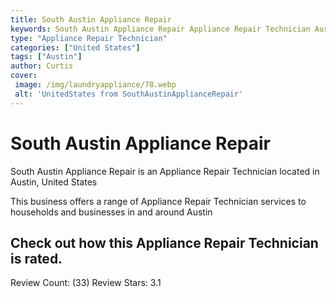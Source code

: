 ```yaml
---
title: South Austin Appliance Repair
keywords: South Austin Appliance Repair Appliance Repair Technician Austin United States 
type: "Appliance Repair Technician"
categories: ["United States"]
tags: ["Austin"]
author: Curtis
cover:
 image: /img/laundryappliance/78.webp
 alt: 'UnitedStates from SouthAustinApplianceRepair'
---
```


# South Austin Appliance Repair
South Austin Appliance Repair is an Appliance Repair Technician located in Austin, United States

This business offers a range of Appliance Repair Technician services to households and businesses in and around Austin

## Check out how this Appliance Repair Technician is rated.
Review Count: (33)
Review Stars: 3.1
